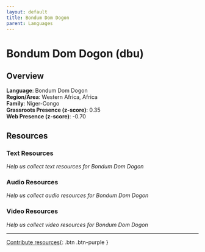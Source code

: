 ```yaml
---
layout: default
title: Bondum Dom Dogon
parent: Languages
---
```


# Bondum Dom Dogon (dbu)

## Overview

**Language**: Bondum Dom Dogon  
**Region/Area**: Western Africa, Africa  
**Family**: Niger-Congo  
**Grassroots Presence (z-score)**: 0.35  
**Web Presence (z-score)**: -0.70  

## Resources

### Text Resources
*Help us collect text resources for Bondum Dom Dogon*

### Audio Resources
*Help us collect audio resources for Bondum Dom Dogon*

### Video Resources
*Help us collect video resources for Bondum Dom Dogon*

---

[Contribute resources](https://forms.office.com/e/1SfLJx3u1r){: .btn .btn-purple }
